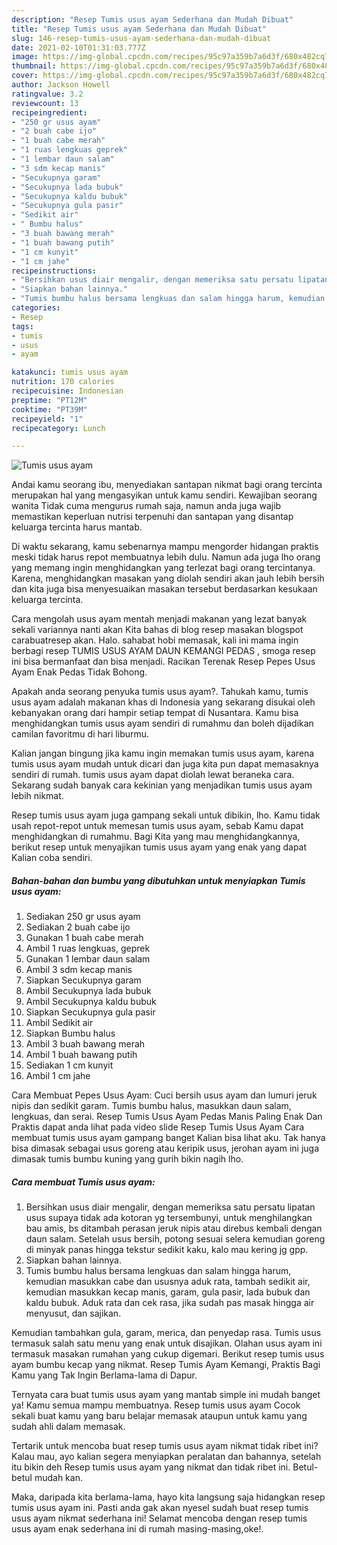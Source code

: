 ```yaml
---
description: "Resep Tumis usus ayam Sederhana dan Mudah Dibuat"
title: "Resep Tumis usus ayam Sederhana dan Mudah Dibuat"
slug: 146-resep-tumis-usus-ayam-sederhana-dan-mudah-dibuat
date: 2021-02-10T01:31:03.777Z
image: https://img-global.cpcdn.com/recipes/95c97a359b7a6d3f/680x482cq70/tumis-usus-ayam-foto-resep-utama.jpg
thumbnail: https://img-global.cpcdn.com/recipes/95c97a359b7a6d3f/680x482cq70/tumis-usus-ayam-foto-resep-utama.jpg
cover: https://img-global.cpcdn.com/recipes/95c97a359b7a6d3f/680x482cq70/tumis-usus-ayam-foto-resep-utama.jpg
author: Jackson Howell
ratingvalue: 3.2
reviewcount: 13
recipeingredient:
- "250 gr usus ayam"
- "2 buah cabe ijo"
- "1 buah cabe merah"
- "1 ruas lengkuas geprek"
- "1 lembar daun salam"
- "3 sdm kecap manis"
- "Secukupnya garam"
- "Secukupnya lada bubuk"
- "Secukupnya kaldu bubuk"
- "Secukupnya gula pasir"
- "Sedikit air"
- " Bumbu halus"
- "3 buah bawang merah"
- "1 buah bawang putih"
- "1 cm kunyit"
- "1 cm jahe"
recipeinstructions:
- "Bersihkan usus diair mengalir, dengan memeriksa satu persatu lipatan usus supaya tidak ada kotoran yg tersembunyi, untuk menghilangkan bau amis, bs ditambah perasan jeruk nipis atau direbus kembali dengan daun salam. Setelah usus bersih, potong sesuai selera kemudian goreng di minyak panas hingga tekstur sedikit kaku, kalo mau kering jg gpp."
- "Siapkan bahan lainnya."
- "Tumis bumbu halus bersama lengkuas dan salam hingga harum, kemudian masukkan cabe dan ususnya aduk rata, tambah sedikit air, kemudian masukkan kecap manis, garam, gula pasir, lada bubuk dan kaldu bubuk. Aduk rata dan cek rasa, jika sudah pas masak hingga air menyusut, dan sajikan."
categories:
- Resep
tags:
- tumis
- usus
- ayam

katakunci: tumis usus ayam 
nutrition: 170 calories
recipecuisine: Indonesian
preptime: "PT12M"
cooktime: "PT39M"
recipeyield: "1"
recipecategory: Lunch

---
```



![Tumis usus ayam](https://img-global.cpcdn.com/recipes/95c97a359b7a6d3f/680x482cq70/tumis-usus-ayam-foto-resep-utama.jpg)

Andai kamu seorang ibu, menyediakan santapan nikmat bagi orang tercinta merupakan hal yang mengasyikan untuk kamu sendiri. Kewajiban seorang  wanita Tidak cuma mengurus rumah saja, namun anda juga wajib memastikan keperluan nutrisi terpenuhi dan santapan yang disantap keluarga tercinta harus mantab.

Di waktu  sekarang, kamu sebenarnya mampu mengorder hidangan praktis meski tidak harus repot membuatnya lebih dulu. Namun ada juga lho orang yang memang ingin menghidangkan yang terlezat bagi orang tercintanya. Karena, menghidangkan masakan yang diolah sendiri akan jauh lebih bersih dan kita juga bisa menyesuaikan masakan tersebut berdasarkan kesukaan keluarga tercinta. 

Cara mengolah usus ayam mentah menjadi makanan yang lezat banyak sekali variannya nanti akan Kita bahas di blog resep masakan blogspot carabuatresep akan. Halo. sahabat hobi memasak, kali ini mama ingin berbagi resep TUMIS USUS AYAM DAUN KEMANGI PEDAS , smoga resep ini bisa bermanfaat dan bisa menjadi. Racikan Terenak Resep Pepes Usus Ayam Enak Pedas Tidak Bohong.

Apakah anda seorang penyuka tumis usus ayam?. Tahukah kamu, tumis usus ayam adalah makanan khas di Indonesia yang sekarang disukai oleh kebanyakan orang dari hampir setiap tempat di Nusantara. Kamu bisa menghidangkan tumis usus ayam sendiri di rumahmu dan boleh dijadikan camilan favoritmu di hari liburmu.

Kalian jangan bingung jika kamu ingin memakan tumis usus ayam, karena tumis usus ayam mudah untuk dicari dan juga kita pun dapat memasaknya sendiri di rumah. tumis usus ayam dapat diolah lewat beraneka cara. Sekarang sudah banyak cara kekinian yang menjadikan tumis usus ayam lebih nikmat.

Resep tumis usus ayam juga gampang sekali untuk dibikin, lho. Kamu tidak usah repot-repot untuk memesan tumis usus ayam, sebab Kamu dapat menghidangkan di rumahmu. Bagi Kita yang mau menghidangkannya, berikut resep untuk menyajikan tumis usus ayam yang enak yang dapat Kalian coba sendiri.

<!--inarticleads1-->

##### Bahan-bahan dan bumbu yang dibutuhkan untuk menyiapkan Tumis usus ayam:

1. Sediakan 250 gr usus ayam
1. Sediakan 2 buah cabe ijo
1. Gunakan 1 buah cabe merah
1. Ambil 1 ruas lengkuas, geprek
1. Gunakan 1 lembar daun salam
1. Ambil 3 sdm kecap manis
1. Siapkan Secukupnya garam
1. Ambil Secukupnya lada bubuk
1. Ambil Secukupnya kaldu bubuk
1. Siapkan Secukupnya gula pasir
1. Ambil Sedikit air
1. Siapkan  Bumbu halus
1. Ambil 3 buah bawang merah
1. Ambil 1 buah bawang putih
1. Sediakan 1 cm kunyit
1. Ambil 1 cm jahe


Cara Membuat Pepes Usus Ayam: Cuci bersih usus ayam dan lumuri jeruk nipis dan sedikit garam. Tumis bumbu halus, masukkan daun salam, lengkuas, dan serai. Resep Tumis Usus Ayam Pedas Manis Paling Enak Dan Praktis dapat anda lihat pada video slide Resep Tumis Usus Ayam Cara membuat tumis usus ayam gampang banget Kalian bisa lihat aku. Tak hanya bisa dimasak sebagai usus goreng atau keripik usus, jerohan ayam ini juga dimasak tumis bumbu kuning yang gurih bikin nagih lho. 

<!--inarticleads2-->

##### Cara membuat Tumis usus ayam:

1. Bersihkan usus diair mengalir, dengan memeriksa satu persatu lipatan usus supaya tidak ada kotoran yg tersembunyi, untuk menghilangkan bau amis, bs ditambah perasan jeruk nipis atau direbus kembali dengan daun salam. Setelah usus bersih, potong sesuai selera kemudian goreng di minyak panas hingga tekstur sedikit kaku, kalo mau kering jg gpp.
1. Siapkan bahan lainnya.
1. Tumis bumbu halus bersama lengkuas dan salam hingga harum, kemudian masukkan cabe dan ususnya aduk rata, tambah sedikit air, kemudian masukkan kecap manis, garam, gula pasir, lada bubuk dan kaldu bubuk. Aduk rata dan cek rasa, jika sudah pas masak hingga air menyusut, dan sajikan.


Kemudian tambahkan gula, garam, merica, dan penyedap rasa. Tumis usus termasuk salah satu menu yang enak untuk disajikan. Olahan usus ayam ini termasuk masakan rumahan yang cukup digemari. Berikut resep tumis usus ayam bumbu kecap yang nikmat. Resep Tumis Ayam Kemangi, Praktis Bagi Kamu yang Tak Ingin Berlama-lama di Dapur. 

Ternyata cara buat tumis usus ayam yang mantab simple ini mudah banget ya! Kamu semua mampu membuatnya. Resep tumis usus ayam Cocok sekali buat kamu yang baru belajar memasak ataupun untuk kamu yang sudah ahli dalam memasak.

Tertarik untuk mencoba buat resep tumis usus ayam nikmat tidak ribet ini? Kalau mau, ayo kalian segera menyiapkan peralatan dan bahannya, setelah itu bikin deh Resep tumis usus ayam yang nikmat dan tidak ribet ini. Betul-betul mudah kan. 

Maka, daripada kita berlama-lama, hayo kita langsung saja hidangkan resep tumis usus ayam ini. Pasti anda gak akan nyesel sudah buat resep tumis usus ayam nikmat sederhana ini! Selamat mencoba dengan resep tumis usus ayam enak sederhana ini di rumah masing-masing,oke!.

